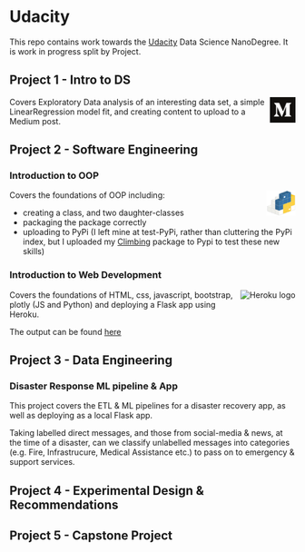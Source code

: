 # Udacity
This repo contains work towards the [Udacity](https://www.udacity.com/) Data Science NanoDegree.  It is work in progress split by Project.

## Project 1 - Intro to DS
<a href="https://medium.com/@paulgstubley/bored-games-c31340859bef?source=friends_link&sk=ed9a21aa4b75262a4a46b7dec87a9df6" target="_blank"><img alt="Medium logo" src="images/medium.png" align="right" height="45px"></a> Covers Exploratory Data analysis of an interesting data set, a simple LinearRegression model fit, and creating content to upload to a Medium post.

## Project 2 - Software Engineering
### Introduction to OOP
<a href="https://pypi.org/project/pgs-climbing/" target="_blank"><img alt="PyPi logo" src="images/pypi.png" align="right" height="45px"></a>
Covers the foundations of OOP including:
- creating a class, and two daughter-classes
- packaging the package correctly
- uploading to PyPi (I left mine at test-PyPi, rather than cluttering the PyPi index, but I uploaded my [Climbing](https://github.com/paul-stubley/Climbing) package to Pypi to test these new skills)

### Introduction to Web Development

<a href="https://pgs-ny-collisions.herokuapp.com/" target="_blank"><img alt="Heroku logo" src="images/heroku.png" align="right" height="45px"></a>
Covers the foundations of HTML, css, javascript, bootstrap, plotly (JS and Python) and deploying a Flask app using Heroku.

The output can be found [here](https://pgs-worldbank-app.herokuapp.com/)

## Project 3 - Data Engineering

### Disaster Response ML pipeline & App

This project covers the ETL & ML pipelines for a disaster recovery app, as well as deploying as a local Flask app.

Taking labelled direct messages, and those from social-media & news, at the time of a disaster, can we classify unlabelled messages into categories (e.g. Fire, Infrastrucure, Medical Assistance etc.) to pass on to emergency & support services.

## Project 4 - Experimental Design & Recommendations

## Project 5 - Capstone Project
